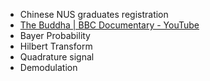 - Chinese NUS graduates registration
- [The Buddha | BBC Documentary - YouTube](https://www.youtube.com/watch?v=ulSlL3ubJ3c&t=1394s)
- Bayer Probability
- Hilbert Transform
- Quadrature signal
- Demodulation